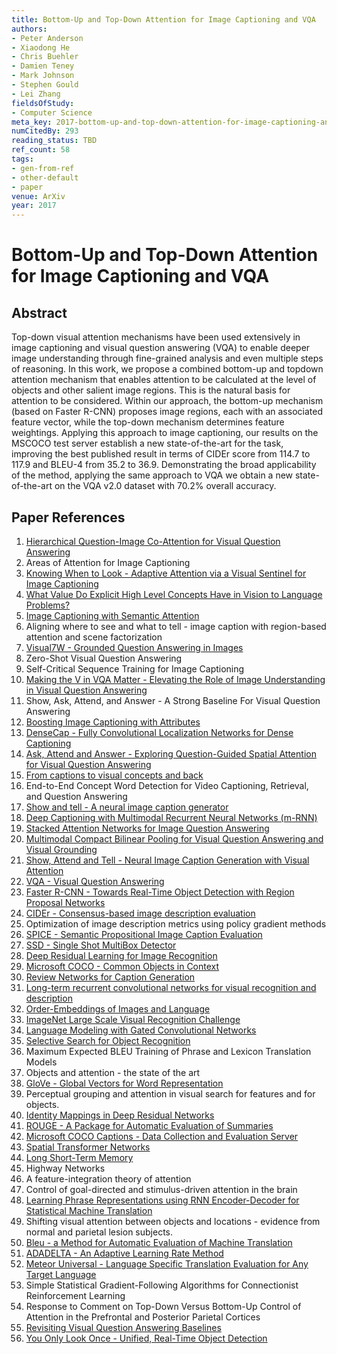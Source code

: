 ```yaml
---
title: Bottom-Up and Top-Down Attention for Image Captioning and VQA
authors:
- Peter Anderson
- Xiaodong He
- Chris Buehler
- Damien Teney
- Mark Johnson
- Stephen Gould
- Lei Zhang
fieldsOfStudy:
- Computer Science
meta_key: 2017-bottom-up-and-top-down-attention-for-image-captioning-and-vqa
numCitedBy: 293
reading_status: TBD
ref_count: 58
tags:
- gen-from-ref
- other-default
- paper
venue: ArXiv
year: 2017
---
```


# Bottom-Up and Top-Down Attention for Image Captioning and VQA

## Abstract

Top-down visual attention mechanisms have been used extensively in image captioning and visual question answering (VQA) to enable deeper image understanding through fine-grained analysis and even multiple steps of reasoning. In this work, we propose a combined bottom-up and topdown attention mechanism that enables attention to be calculated at the level of objects and other salient image regions. This is the natural basis for attention to be considered. Within our approach, the bottom-up mechanism (based on Faster R-CNN) proposes image regions, each with an associated feature vector, while the top-down mechanism determines feature weightings. Applying this approach to image captioning, our results on the MSCOCO test server establish a new state-of-the-art for the task, improving the best published result in terms of CIDEr score from 114.7 to 117.9 and BLEU-4 from 35.2 to 36.9. Demonstrating the broad applicability of the method, applying the same approach to VQA we obtain a new state-of-the-art on the VQA v2.0 dataset with 70.2% overall accuracy.

## Paper References

1. [Hierarchical Question-Image Co-Attention for Visual Question Answering](2016-hierarchical-question-image-co-attention-for-visual-question-answering)
2. Areas of Attention for Image Captioning
3. [Knowing When to Look - Adaptive Attention via a Visual Sentinel for Image Captioning](2017-knowing-when-to-look-adaptive-attention-via-a-visual-sentinel-for-image-captioning)
4. [What Value Do Explicit High Level Concepts Have in Vision to Language Problems?](2016-what-value-do-explicit-high-level-concepts-have-in-vision-to-language-problems)
5. [Image Captioning with Semantic Attention](2016-image-captioning-with-semantic-attention)
6. Aligning where to see and what to tell - image caption with region-based attention and scene factorization
7. [Visual7W - Grounded Question Answering in Images](2016-visual7w-grounded-question-answering-in-images)
8. Zero-Shot Visual Question Answering
9. Self-Critical Sequence Training for Image Captioning
10. [Making the V in VQA Matter - Elevating the Role of Image Understanding in Visual Question Answering](2017-making-the-v-in-vqa-matter-elevating-the-role-of-image-understanding-in-visual-question-answering)
11. Show, Ask, Attend, and Answer - A Strong Baseline For Visual Question Answering
12. [Boosting Image Captioning with Attributes](2017-boosting-image-captioning-with-attributes)
13. [DenseCap - Fully Convolutional Localization Networks for Dense Captioning](2016-densecap-fully-convolutional-localization-networks-for-dense-captioning)
14. [Ask, Attend and Answer - Exploring Question-Guided Spatial Attention for Visual Question Answering](2016-ask-attend-and-answer-exploring-question-guided-spatial-attention-for-visual-question-answering)
15. [From captions to visual concepts and back](2015-from-captions-to-visual-concepts-and-back)
16. End-to-End Concept Word Detection for Video Captioning, Retrieval, and Question Answering
17. [Show and tell - A neural image caption generator](2015-show-and-tell-a-neural-image-caption-generator)
18. [Deep Captioning with Multimodal Recurrent Neural Networks (m-RNN)](2015-deep-captioning-with-multimodal-recurrent-neural-networks-m-rnn)
19. [Stacked Attention Networks for Image Question Answering](2016-stacked-attention-networks-for-image-question-answering)
20. [Multimodal Compact Bilinear Pooling for Visual Question Answering and Visual Grounding](2016-multimodal-compact-bilinear-pooling-for-visual-question-answering-and-visual-grounding)
21. [Show, Attend and Tell - Neural Image Caption Generation with Visual Attention](2015-show-attend-and-tell-neural-image-caption-generation-with-visual-attention)
22. [VQA - Visual Question Answering](2015-vqa-visual-question-answering)
23. [Faster R-CNN - Towards Real-Time Object Detection with Region Proposal Networks](2015-faster-r-cnn-towards-real-time-object-detection-with-region-proposal-networks)
24. [CIDEr - Consensus-based image description evaluation](2015-cider-consensus-based-image-description-evaluation)
25. Optimization of image description metrics using policy gradient methods
26. [SPICE - Semantic Propositional Image Caption Evaluation](2016-spice-semantic-propositional-image-caption-evaluation)
27. [SSD - Single Shot MultiBox Detector](2016-ssd-single-shot-multibox-detector)
28. [Deep Residual Learning for Image Recognition](2015-resnet.md)
29. [Microsoft COCO - Common Objects in Context](2014-microsoft-coco-common-objects-in-context)
30. [Review Networks for Caption Generation](2016-review-networks-for-caption-generation)
31. [Long-term recurrent convolutional networks for visual recognition and description](2015-long-term-recurrent-convolutional-networks-for-visual-recognition-and-description)
32. [Order-Embeddings of Images and Language](2016-order-embeddings-of-images-and-language)
33. [ImageNet Large Scale Visual Recognition Challenge](2015-imagenet-large-scale-visual-recognition-challenge)
34. [Language Modeling with Gated Convolutional Networks](2017-language-modeling-with-gated-convolutional-networks)
35. [Selective Search for Object Recognition](2013-selective-search-for-object-recognition)
36. Maximum Expected BLEU Training of Phrase and Lexicon Translation Models
37. Objects and attention - the state of the art
38. [GloVe - Global Vectors for Word Representation](2014-glove-global-vectors-for-word-representation)
39. Perceptual grouping and attention in visual search for features and for objects.
40. [Identity Mappings in Deep Residual Networks](2016-identity-mappings-in-deep-residual-networks)
41. [ROUGE - A Package for Automatic Evaluation of Summaries](2004-rouge-a-package-for-automatic-evaluation-of-summaries)
42. [Microsoft COCO Captions - Data Collection and Evaluation Server](2015-microsoft-coco-captions-data-collection-and-evaluation-server)
43. [Spatial Transformer Networks](2015-spatial-transformer-networks)
44. [Long Short-Term Memory](1997-long-short-term-memory)
45. Highway Networks
46. A feature-integration theory of attention
47. Control of goal-directed and stimulus-driven attention in the brain
48. [Learning Phrase Representations using RNN Encoder-Decoder for Statistical Machine Translation](2014-learning-phrase-representations-using-rnn-encoder-decoder-for-statistical-machine-translation)
49. Shifting visual attention between objects and locations - evidence from normal and parietal lesion subjects.
50. [Bleu - a Method for Automatic Evaluation of Machine Translation](2002-bleu-a-method-for-automatic-evaluation-of-machine-translation)
51. [ADADELTA - An Adaptive Learning Rate Method](2012-adadelta-an-adaptive-learning-rate-method)
52. [Meteor Universal - Language Specific Translation Evaluation for Any Target Language](2014-meteor-universal-language-specific-translation-evaluation-for-any-target-language)
53. Simple Statistical Gradient-Following Algorithms for Connectionist Reinforcement Learning
54. Response to Comment on Top-Down Versus Bottom-Up Control of Attention in the Prefrontal and Posterior Parietal Cortices
55. [Revisiting Visual Question Answering Baselines](2016-revisiting-visual-question-answering-baselines)
56. [You Only Look Once - Unified, Real-Time Object Detection](2016-you-only-look-once-unified-real-time-object-detection)
